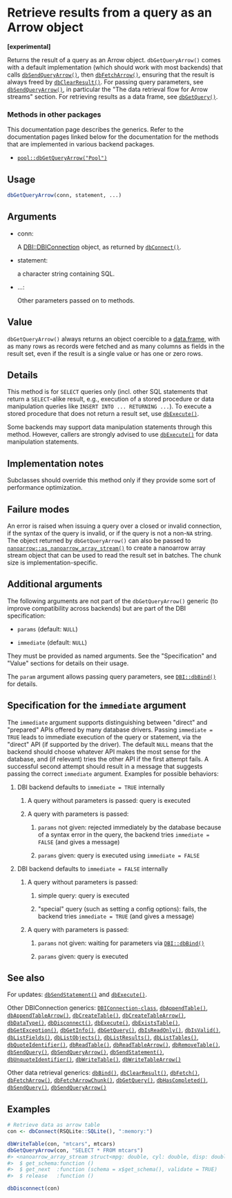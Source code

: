 # Retrieve results from a query as an Arrow object

**\[experimental\]**

Returns the result of a query as an Arrow object. `dbGetQueryArrow()`
comes with a default implementation (which should work with most
backends) that calls
[`dbSendQueryArrow()`](https://dbi.r-dbi.org/dev/reference/dbSendQueryArrow.md),
then
[`dbFetchArrow()`](https://dbi.r-dbi.org/dev/reference/dbFetchArrow.md),
ensuring that the result is always freed by
[`dbClearResult()`](https://dbi.r-dbi.org/dev/reference/dbClearResult.md).
For passing query parameters, see
[`dbSendQueryArrow()`](https://dbi.r-dbi.org/dev/reference/dbSendQueryArrow.md),
in particular the "The data retrieval flow for Arrow streams" section.
For retrieving results as a data frame, see
[`dbGetQuery()`](https://dbi.r-dbi.org/dev/reference/dbGetQuery.md).

### Methods in other packages

This documentation page describes the generics. Refer to the
documentation pages linked below for the documentation for the methods
that are implemented in various backend packages.

- [`pool::dbGetQueryArrow("Pool")`](http://rstudio.github.io/pool/reference/DBI-wrap.md)

## Usage

``` r
dbGetQueryArrow(conn, statement, ...)
```

## Arguments

- conn:

  A
  [DBI::DBIConnection](https://dbi.r-dbi.org/dev/reference/DBIConnection-class.md)
  object, as returned by
  [`dbConnect()`](https://dbi.r-dbi.org/dev/reference/dbConnect.md).

- statement:

  a character string containing SQL.

- ...:

  Other parameters passed on to methods.

## Value

`dbGetQueryArrow()` always returns an object coercible to a
[data.frame](https://rdrr.io/r/base/data.frame.html), with as many rows
as records were fetched and as many columns as fields in the result set,
even if the result is a single value or has one or zero rows.

## Details

This method is for `SELECT` queries only (incl. other SQL statements
that return a `SELECT`-alike result, e.g., execution of a stored
procedure or data manipulation queries like
`INSERT INTO ... RETURNING ...`). To execute a stored procedure that
does not return a result set, use
[`dbExecute()`](https://dbi.r-dbi.org/dev/reference/dbExecute.md).

Some backends may support data manipulation statements through this
method. However, callers are strongly advised to use
[`dbExecute()`](https://dbi.r-dbi.org/dev/reference/dbExecute.md) for
data manipulation statements.

## Implementation notes

Subclasses should override this method only if they provide some sort of
performance optimization.

## Failure modes

An error is raised when issuing a query over a closed or invalid
connection, if the syntax of the query is invalid, or if the query is
not a non-`NA` string. The object returned by `dbGetQueryArrow()` can
also be passed to
[`nanoarrow::as_nanoarrow_array_stream()`](https://arrow.apache.org/nanoarrow/latest/r/reference/as_nanoarrow_array_stream.html)
to create a nanoarrow array stream object that can be used to read the
result set in batches. The chunk size is implementation-specific.

## Additional arguments

The following arguments are not part of the `dbGetQueryArrow()` generic
(to improve compatibility across backends) but are part of the DBI
specification:

- `params` (default: `NULL`)

- `immediate` (default: `NULL`)

They must be provided as named arguments. See the "Specification" and
"Value" sections for details on their usage.

The `param` argument allows passing query parameters, see
[`DBI::dbBind()`](https://dbi.r-dbi.org/dev/reference/dbBind.md) for
details.

## Specification for the `immediate` argument

The `immediate` argument supports distinguishing between "direct" and
"prepared" APIs offered by many database drivers. Passing
`immediate = TRUE` leads to immediate execution of the query or
statement, via the "direct" API (if supported by the driver). The
default `NULL` means that the backend should choose whatever API makes
the most sense for the database, and (if relevant) tries the other API
if the first attempt fails. A successful second attempt should result in
a message that suggests passing the correct `immediate` argument.
Examples for possible behaviors:

1.  DBI backend defaults to `immediate = TRUE` internally

    1.  A query without parameters is passed: query is executed

    2.  A query with parameters is passed:

        1.  `params` not given: rejected immediately by the database
            because of a syntax error in the query, the backend tries
            `immediate = FALSE` (and gives a message)

        2.  `params` given: query is executed using `immediate = FALSE`

2.  DBI backend defaults to `immediate = FALSE` internally

    1.  A query without parameters is passed:

        1.  simple query: query is executed

        2.  "special" query (such as setting a config options): fails,
            the backend tries `immediate = TRUE` (and gives a message)

    2.  A query with parameters is passed:

        1.  `params` not given: waiting for parameters via
            [`DBI::dbBind()`](https://dbi.r-dbi.org/dev/reference/dbBind.md)

        2.  `params` given: query is executed

## See also

For updates:
[`dbSendStatement()`](https://dbi.r-dbi.org/dev/reference/dbSendStatement.md)
and [`dbExecute()`](https://dbi.r-dbi.org/dev/reference/dbExecute.md).

Other DBIConnection generics:
[`DBIConnection-class`](https://dbi.r-dbi.org/dev/reference/DBIConnection-class.md),
[`dbAppendTable()`](https://dbi.r-dbi.org/dev/reference/dbAppendTable.md),
[`dbAppendTableArrow()`](https://dbi.r-dbi.org/dev/reference/dbAppendTableArrow.md),
[`dbCreateTable()`](https://dbi.r-dbi.org/dev/reference/dbCreateTable.md),
[`dbCreateTableArrow()`](https://dbi.r-dbi.org/dev/reference/dbCreateTableArrow.md),
[`dbDataType()`](https://dbi.r-dbi.org/dev/reference/dbDataType.md),
[`dbDisconnect()`](https://dbi.r-dbi.org/dev/reference/dbDisconnect.md),
[`dbExecute()`](https://dbi.r-dbi.org/dev/reference/dbExecute.md),
[`dbExistsTable()`](https://dbi.r-dbi.org/dev/reference/dbExistsTable.md),
[`dbGetException()`](https://dbi.r-dbi.org/dev/reference/dbGetException.md),
[`dbGetInfo()`](https://dbi.r-dbi.org/dev/reference/dbGetInfo.md),
[`dbGetQuery()`](https://dbi.r-dbi.org/dev/reference/dbGetQuery.md),
[`dbIsReadOnly()`](https://dbi.r-dbi.org/dev/reference/dbIsReadOnly.md),
[`dbIsValid()`](https://dbi.r-dbi.org/dev/reference/dbIsValid.md),
[`dbListFields()`](https://dbi.r-dbi.org/dev/reference/dbListFields.md),
[`dbListObjects()`](https://dbi.r-dbi.org/dev/reference/dbListObjects.md),
[`dbListResults()`](https://dbi.r-dbi.org/dev/reference/dbListResults.md),
[`dbListTables()`](https://dbi.r-dbi.org/dev/reference/dbListTables.md),
[`dbQuoteIdentifier()`](https://dbi.r-dbi.org/dev/reference/dbQuoteIdentifier.md),
[`dbReadTable()`](https://dbi.r-dbi.org/dev/reference/dbReadTable.md),
[`dbReadTableArrow()`](https://dbi.r-dbi.org/dev/reference/dbReadTableArrow.md),
[`dbRemoveTable()`](https://dbi.r-dbi.org/dev/reference/dbRemoveTable.md),
[`dbSendQuery()`](https://dbi.r-dbi.org/dev/reference/dbSendQuery.md),
[`dbSendQueryArrow()`](https://dbi.r-dbi.org/dev/reference/dbSendQueryArrow.md),
[`dbSendStatement()`](https://dbi.r-dbi.org/dev/reference/dbSendStatement.md),
[`dbUnquoteIdentifier()`](https://dbi.r-dbi.org/dev/reference/dbUnquoteIdentifier.md),
[`dbWriteTable()`](https://dbi.r-dbi.org/dev/reference/dbWriteTable.md),
[`dbWriteTableArrow()`](https://dbi.r-dbi.org/dev/reference/dbWriteTableArrow.md)

Other data retrieval generics:
[`dbBind()`](https://dbi.r-dbi.org/dev/reference/dbBind.md),
[`dbClearResult()`](https://dbi.r-dbi.org/dev/reference/dbClearResult.md),
[`dbFetch()`](https://dbi.r-dbi.org/dev/reference/dbFetch.md),
[`dbFetchArrow()`](https://dbi.r-dbi.org/dev/reference/dbFetchArrow.md),
[`dbFetchArrowChunk()`](https://dbi.r-dbi.org/dev/reference/dbFetchArrowChunk.md),
[`dbGetQuery()`](https://dbi.r-dbi.org/dev/reference/dbGetQuery.md),
[`dbHasCompleted()`](https://dbi.r-dbi.org/dev/reference/dbHasCompleted.md),
[`dbSendQuery()`](https://dbi.r-dbi.org/dev/reference/dbSendQuery.md),
[`dbSendQueryArrow()`](https://dbi.r-dbi.org/dev/reference/dbSendQueryArrow.md)

## Examples

``` r
# Retrieve data as arrow table
con <- dbConnect(RSQLite::SQLite(), ":memory:")

dbWriteTable(con, "mtcars", mtcars)
dbGetQueryArrow(con, "SELECT * FROM mtcars")
#> <nanoarrow_array_stream struct<mpg: double, cyl: double, disp: double, hp: double, drat: double, wt: double, qsec: double, vs: double, am: double, gear: double, carb: double>>
#>  $ get_schema:function ()  
#>  $ get_next  :function (schema = x$get_schema(), validate = TRUE)  
#>  $ release   :function ()  

dbDisconnect(con)
```
